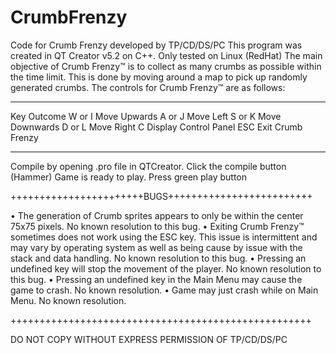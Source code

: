 # CrumbFrenzy
Code for Crumb Frenzy developed by TP/CD/DS/PC
This program was created in QT Creator v5.2 on C++. Only tested on Linux (RedHat)
The main objective of Crumb Frenzy™ is to collect as many crumbs as possible within the time limit. This is done by 
moving around a map to pick up randomly generated crumbs.
The controls for Crumb Frenzy™ are as follows:
_________________________________
Key	Outcome
W or I	Move Upwards
A or J	Move Left
S or K	Move Downwards
D or L	Move Right
C	Display Control Panel
ESC	Exit Crumb Frenzy
_________________________________

Compile by opening .pro file in QTCreator. Click the compile button (Hammer)
Game is ready to play. Press green play button

+++++++++++++++++++++++BUGS+++++++++++++++++++++++++

•	The generation of Crumb sprites appears to only be within the center 75x75 pixels. No known resolution to this bug.
•	Exiting Crumb Frenzy™ sometimes does not work using the ESC key. This issue is intermittent and may vary by operating 
  system as well as being cause by issue with the stack and data handling. No known resolution to this bug. 
•	Pressing an undefined key will stop the movement of the player. No known resolution to this bug.
•	Pressing an undefined key in the Main Menu may cause the game to crash. No known resolution. 
•	Game may just crash while on Main Menu. No known resolution. 

++++++++++++++++++++++++++++++++++++++++++++++++++++

DO NOT COPY WITHOUT EXPRESS PERMISSION OF TP/CD/DS/PC
